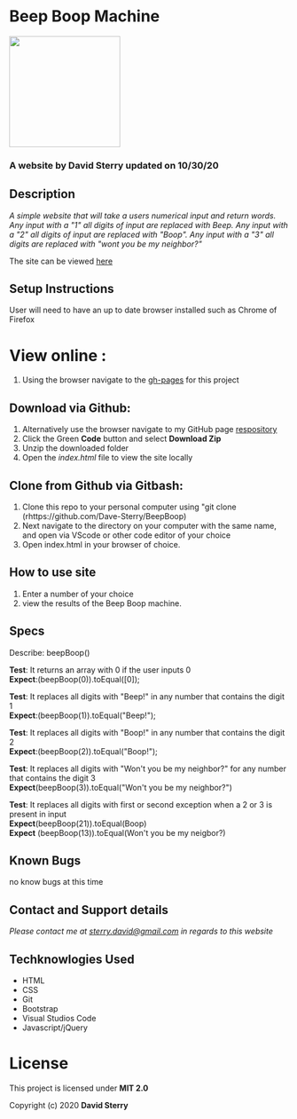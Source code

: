 # Beep Boop Machine
<img src="https://github.com/Dave-Sterry.png" width="200px" height="auto">

### A website by David Sterry updated on 10/30/20
## Description

_A simple website that will take a users numerical input and return words. Any input with a "1" all digits of input are replaced with Beep. Any input with a "2" all digits of input are replaced with "Boop". Any input with a "3" all digits are replaced with  "wont you be my neighbor?"_

The site can be viewed [here](https://dave-sterry.github.io/BeepBoop/)

## Setup Instructions
 User will need to have an up to date browser installed such as Chrome of Firefox
 # View online :
1. Using the browser navigate to the [gh-pages](https://dave-sterry.github.io/BeepBoop/) for this project
## Download via Github:
1. Alternatively use the browser navigate to my GitHub page [respository](https://github.com/Dave-Sterry/BeepBoop)
2. Click the Green **Code** button and select **Download Zip**
3. Unzip the downloaded folder
4. Open the _index.html_ file to view the site locally
## Clone from Github via Gitbash:
1. Clone this repo to your personal computer using "git clone (rhttps://github.com/Dave-Sterry/BeepBoop)
2. Next navigate to the directory on your computer with the same name, and open via VScode or other code editor of your choice
3. Open index.html in your browser of choice. 
## How to use site
1. Enter a number of your choice
2. view the results of the Beep Boop machine. 

## Specs

Describe: beepBoop()

**Test**: It returns an array with 0 if the user inputs 0  
**Expect**:(beepBoop(0)).toEqual([0]);

**Test**: It replaces all digits  with "Beep!" in any number that contains the digit 1  
**Expect**:(beepBoop(1)).toEqual("Beep!");

**Test**: It replaces all digits  with "Boop!" in any number that contains the digit 2  
**Expect**:(beepBoop(2)).toEqual("Boop!");

**Test**: It replaces all digits  with "Won't you be my neighbor?" for any number that contains the digit 3  
**Expect**(beepBoop(3)).toEqual("Won't you be my neighbor?")

**Test**: It replaces all digits with first or second exception when a 2 or 3 is present in input  
**Expect**(beepBoop(21)).toEqual(Boop)   
**Expect** (beepBoop(13)).toEqual(Won't you be my neigbor?)

## Known Bugs
no know bugs at this time

## Contact and Support details

_Please contact me at sterry.david@gmail.com in regards to this website_

## Techknowlogies Used

* HTML
* CSS
* Git
* Bootstrap
* Visual Studios Code
* Javascript/jQuery

# License

This project is licensed under **MIT 2.0**

Copyright (c) 2020 **David Sterry**